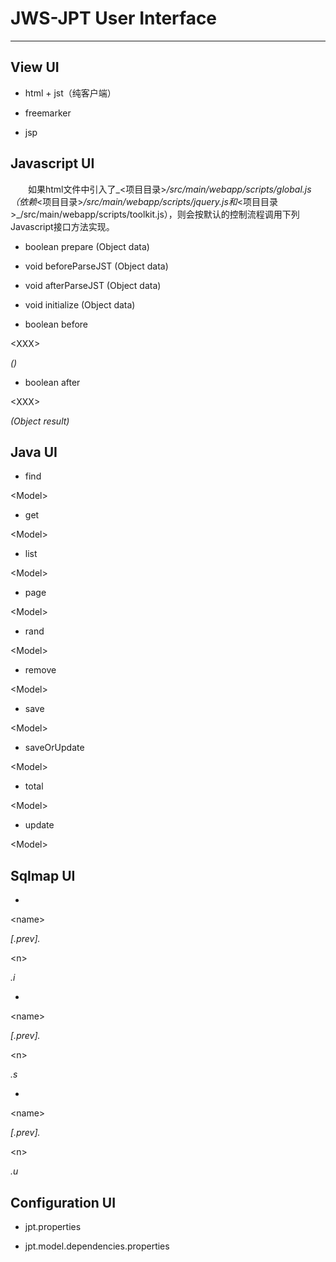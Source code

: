 # JWS-JPT User Interface #

---


## View UI ##
  * html + jst（纯客户端）

  * freemarker

  * jsp

## Javascript UI ##
　　如果html文件中引入了_<项目目录>_/src/main/webapp/scripts/global.js（依赖_<项目目录>_/src/main/webapp/scripts/jquery.js和_<项目目录>_/src/main/webapp/scripts/toolkit.js），则会按默认的控制流程调用下列Javascript接口方法实现。

  * boolean prepare (Object data)

  * void beforeParseJST (Object data)

  * void afterParseJST (Object data)

  * void initialize (Object data)

  * boolean before

&lt;XXX&gt;

_()_

  * boolean after

&lt;XXX&gt;

_(Object result)_

## Java UI ##
  * find

&lt;Model&gt;



  * get

&lt;Model&gt;



  * list

&lt;Model&gt;



  * page

&lt;Model&gt;



  * rand

&lt;Model&gt;



  * remove

&lt;Model&gt;



  * save

&lt;Model&gt;



  * saveOrUpdate

&lt;Model&gt;



  * total

&lt;Model&gt;



  * update

&lt;Model&gt;



## Sqlmap UI ##
  * 

&lt;name&gt;

_[.prev]._

&lt;n&gt;

_.i_

  * 

&lt;name&gt;

_[.prev]._

&lt;n&gt;

_.s_

  * 

&lt;name&gt;

_[.prev]._

&lt;n&gt;

_.u_

## Configuration UI ##
  * jpt.properties

  * jpt.model.dependencies.properties